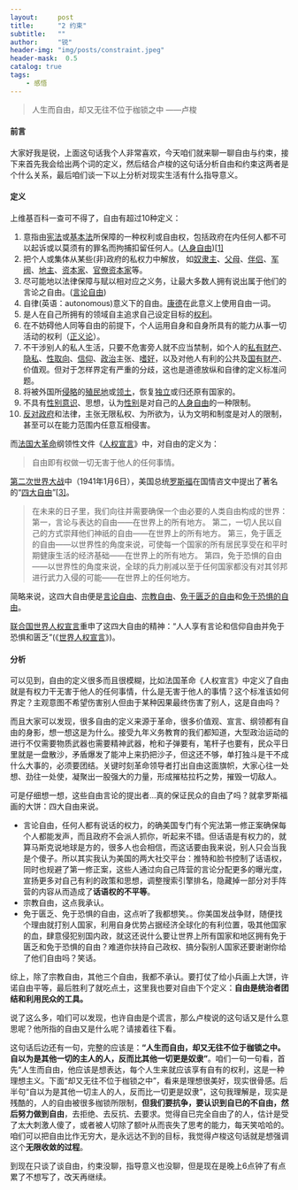 ```yaml
---
layout:     post
title:      "2 约束"
subtitle:   ""
author:     "锐"
header-img: "img/posts/constraint.jpeg"
header-mask:  0.5
catalog: true
tags:
    - 感悟 
---
```


> 人生而自由，却又无往不位于枷锁之中                  ——卢梭

#### 前言
大家好我是锐，上面这句话我个人非常喜欢，今天咱们就来聊一聊自由与约束，接下来首先我会给出两个词的定义，然后结合卢梭的这句话分析自由和约束这两者是个什么关系，最后咱们谈一下以上分析对现实生活有什么指导意义。

#### 定义

上维基百科一查可不得了，自由有超过10种定义：

1. 意指由[宪法](https://zh.wikipedia.org/wiki/憲法)或[基本法](https://zh.wikipedia.org/wiki/基本法)所保障的一种权利或自由权，包括政府在内任何人都不可以起诉或以莫须有的罪名而拘捕扣留任何人。([人身自由](https://zh.wikipedia.org/wiki/人身自由))[[1\]](https://zh.wikipedia.org/wiki/自由#cite_note-1)
2. 把个人或集体从某些(非)政府的私权力中解放， 如[奴隶主](https://zh.wikipedia.org/wiki/奴隶主)、[父母](https://zh.wikipedia.org/wiki/父母)、[伴侣](https://zh.wikipedia.org/wiki/伴侶)、[军阀](https://zh.wikipedia.org/wiki/軍閥)、[地主](https://zh.wikipedia.org/wiki/地主)、[资本家](https://zh.wikipedia.org/wiki/资本家)、[官僚资本家](https://zh.wikipedia.org/wiki/裙帶資本主義)等。
3. 尽可能地以法律保障与赋以相对应之义务，让最大多数人拥有说出属于他们的言论之自由。([言论自由](https://zh.wikipedia.org/wiki/言論自由))
4. 自律(英语：autonomous)意义下的自由。[康德](https://zh.wikipedia.org/wiki/伊曼努尔·康德)在此意义上使用自由一词。
5. 是人在自己所拥有的领域自主追求自己设定目标的[权利](https://zh.wikipedia.org/wiki/权利)。
6. 在不妨碍他人同等自由的前提下，个人运用自身和自身所具有的能力从事一切活动的权利（[正义论](https://zh.wikipedia.org/wiki/正义论)）。
7. 不干涉别人的私人生活，只要不危害旁人就不应当禁制，如个人的[私有财产](https://zh.wikipedia.org/wiki/私有財產)、[隐私](https://zh.wikipedia.org/wiki/私隱)、[性取向](https://zh.wikipedia.org/wiki/性取向)、[信仰](https://zh.wikipedia.org/wiki/信仰)、[政治](https://zh.wikipedia.org/wiki/政治)主张、[嗜好](https://zh.wikipedia.org/wiki/嗜好)，以及对他人有利的公共及[国有财产](https://zh.wikipedia.org/wiki/國有)、价值观。但对于怎样界定有严重的分歧，这也是道德放纵和自律的定义标准问题。
8. 将被外国所[侵略](https://zh.wikipedia.org/wiki/侵略)的[殖民地](https://zh.wikipedia.org/wiki/殖民地)或[领土](https://zh.wikipedia.org/wiki/領土)，恢复[独立](https://zh.wikipedia.org/wiki/獨立)或归还原有国家的。
9. 不具有[性别意识](https://zh.wikipedia.org/wiki/性別意識)、思想，认为[性别](https://zh.wikipedia.org/wiki/性別)是对自己的[人身自由](https://zh.wikipedia.org/wiki/人身自由)的一种限制。
10. [反对政府](https://zh.wikipedia.org/wiki/无政府主义)和法律，主张无限私权、为所欲为，认为文明和制度是对人的限制，甚至可以在能力范围内任意互相侵害。

而[法国大革命](https://zh.wikipedia.org/wiki/法国大革命)纲领性文件《[人权宣言](https://zh.wikipedia.org/wiki/人权和公民权宣言)》中，对自由的定义为：

> 自由即有权做一切无害于他人的任何事情。

[第二次世界大战](https://zh.wikipedia.org/wiki/第二次世界大战)中（1941年1月6日），美国总统[罗斯福](https://zh.wikipedia.org/wiki/富兰克林·德拉诺·罗斯福)在国情咨文中提出了著名的“[四大自由](https://zh.wikipedia.org/wiki/四大自由_(羅斯福))”[[3\]](https://zh.wikipedia.org/wiki/自由#cite_note-3)。

> 在未来的日子里，我们向往并需要确保一个由必要的人类自由构成的世界： 第一，言论与表达的自由——在世界上的所有地方。 第二，一切人民以自己的方式崇拜他们神祇的自由——在世界上的所有地方。 第三，免于匮乏的自由——以世界性的角度来说，可使每一个国家的所有居民享受在和平时期健康生活的经济基础——在世界上的所有地方。 第四，免于恐惧的自由——以世界性的角度来说，全球的兵力削减以至于任何国家都没有对其邻邦进行武力入侵的可能——在世界上的任何地方。

简略来说，这四大自由便是[言论自由](https://zh.wikipedia.org/wiki/言論自由)、[宗教自由](https://zh.wikipedia.org/wiki/宗教自由)、[免于匮乏的自由](https://zh.wikipedia.org/wiki/免于匮乏的自由)和[免于恐惧的自由](https://zh.wikipedia.org/wiki/免於恐懼的自由)。

[联合国](https://zh.wikipedia.org/wiki/联合国)[世界人权宣言](https://zh.wikipedia.org/wiki/世界人权宣言)重申了这四大自由的精神：“人人享有言论和信仰自由并免于恐惧和匮乏”(《[世界人权宣言](https://zh.wikisource.org/wiki/世界人權宣言)》)。

#### 分析

可以见到，自由的定义很多而且很模糊，比如法国革命《人权宣言》中定义了自由就是有权力干无害于他人的任何事情，什么是无害于他人的事情？这个标准该如何界定？主观意图不希望伤害别人但由于某种因果最终伤害了别人，这是自由吗？

而且大家可以发现，很多自由的定义来源于革命，很多价值观、宣言、纲领都有自由的身影，想一想这是为什么。接受九年义务教育的我们都知道，大型政治运动的进行不仅需要物质武器也需要精神武器，枪和子弹要有，笔杆子也要有，民众平日里就是一盘散沙，矛盾爆发了能冲上来扔把沙子，但这还不够，单打独斗是干不成什么大事的，必须要团结。关键时刻革命领导者打出自由这面旗帜，大家心往一处想、劲往一处使，凝聚出一股强大的力量，形成摧枯拉朽之势，摧毁一切敌人。

可是仔细想一想，这些自由言论的提出者...真的保证民众的自由了吗？就拿罗斯福画的大饼：四大自由来说。

- 言论自由，任何人都有说话的权力，的确美国专门有个宪法第一修正案确保每个人都能发声，而且政府不会派人抓你，听起来不错。但话语是有权力的，就算马斯克说地球是方的，很多人也会相信，而这话要由我来说，别人只会当我是个傻子。所以其实我认为美国的两大社交平台：推特和脸书控制了话语权，同时也规避了第一修正案，这些人通过向自己阵营的言论分配更多的曝光度，宣扬更多对自己有利的政策和思想，调整搜索引擎排名，隐藏掉一部分对手阵营的内容从而造成了**话语权的不平等**。
- 宗教自由，这点我承认。
- 免于匮乏、免于恐惧的自由，这点听了我都想笑。。你美国发战争财，随便找个理由就打别人国家，利用自身优势占据经济全球化的有利位置，吸其他国家的血，肆意侵犯别国内政，就这还说什么要让世界上所有国家和地区拥有免于匮乏和免于恐惧的自由？难道你扶持自己政权、搞分裂别人国家还要谢谢你给了他们自由吗？笑话。

综上，除了宗教自由，其他三个自由，我都不承认。要打仗了给小兵画上大饼，许诺自由平等，最后胜利了就吃点土，这里我也要对自由下个定义：**自由是统治者团结和利用民众的工具。**

说了这么多，咱们可以发现，也许自由是个谎言，那么卢梭说的这句话又是什么意思呢？他所指的自由又是什么呢？请接着往下看。

这句话后边还有一句，完整的应该是：**“人生而自由，却又无往不位于枷锁之中。自以为是其他一切的主人的人，反而比其他一切更是奴隶”**。咱们一句一句看，首先“人生而自由，他应该是想表达，每个人生来就应该享有自有的权利，这是一种理想主义。下面“却又无往不位于枷锁之中”，看来是理想很美好，现实很骨感。后半句“自以为是其他一切主人的人，反而比一切更是奴隶”，这句我理解是，现实是残酷的，人的自由被很多枷锁所限制，**但我们要抗争，要认识到自已的不自由，然后努力做到自由**，去拒绝、去反抗、去要求。觉得自已完全自由了的人，估计是受了太大刺激人傻了，或者被人切除了额叶从而丧失了思考的能力，每天笑哈哈的。咱们可以把自由比作无穷大，是永远达不到的目标，我觉得卢梭这句话就是想强调这个**无限收敛的过程**。

到现在只谈了谈自由，约束没聊，指导意义也没聊，但是现在是晚上6点钟了有点累了不想写了，改天再继续。

